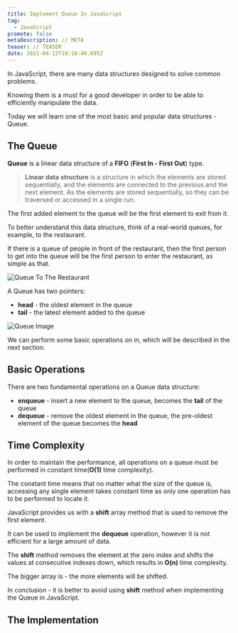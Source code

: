 ```yaml
---
title: Implement Queue In JavaScript
tag:
  - JavaScript
promote: false
metaDescription: // META
teaser: // TEASER
date: 2021-04-12T18:18:49.695Z
---
```

In JavaScript, there are many data structures designed to solve common problems.

Knowing them is a must for a good developer in order to be able to efficiently manipulate the data.

Today we will learn one of the most basic and popular data structures - Queue.

## The Queue

**Queue** is a linear data structure of a **FIFO** (**First In - First Out**) type.

> **Linear data structure** is a structure in which the elements are stored sequentially, and the elements are connected to the previous and the next element. As the elements are stored sequentially, so they can be traversed or accessed in a single run.

The first added element to the queue will be the first element to exit from it.

To better understand this data structure, think of a real-world queues, for example, to the restaurant.

If there is a queue of people in front of the restaurant, then the first person to get into the queue will be the first person to enter the restaurant, as simple as that.

![Queue To The Restaurant](/img/2942529.jpg "Queue To The Restaurant")

A Queue has two pointers:

* **head** - the oldest element in the queue
* **tail** - the latest element added to the queue

![Queue Image](/img/queue.png "Queue Image")

We can perform some basic operations on in, which will be described in the next section.

## Basic Operations

There are two fundamental operations on a Queue data structure:

* **enqueue** - insert a new element to the queue, becomes the **tail** of the queue
* **dequeue** - remove the oldest element in the queue, the pre-oldest element of the queue becomes the **head**

## Time Complexity

In order to maintain the performance, all operations on a queue must be performed in constant time(**O(1)** time complexity).

The constant time means that no matter what the size of the queue is, accessing any single element takes constant time as only one operation has to be performed to locate it.

JavaScript provides us with a **shift** array method that is used to remove the first element.

It can be used to implement the **dequeue** operation, however it is not efficient for a large amount of data.

The **shift** method removes the element at the zero index and shifts the values at consecutive indexes down, which results in **O(n)** time complexity.

The bigger array is - the more elements will be shifted.

In conclusion - it is better to avoid using **shift** method when implementing the Queue in JavaScript.

## The Implementation
